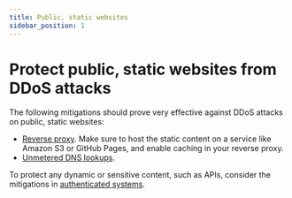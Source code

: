 ```yaml
---
title: Public, static websites
sidebar_position: 1
---
```


# Protect public, static websites from DDoS attacks

The following mitigations should prove very effective against DDoS attacks on public, static websites:

- [Reverse proxy](../mitigations/reverse-proxies.md). Make sure to host the static content on a service like Amazon S3 or GitHub Pages, and enable caching in your reverse proxy.
- [Unmetered DNS lookups](../mitigations/unmetered-dns.md).

To protect any dynamic or sensitive content, such as APIs, consider the mitigations in [authenticated systems](../systems/authenticated.md).
